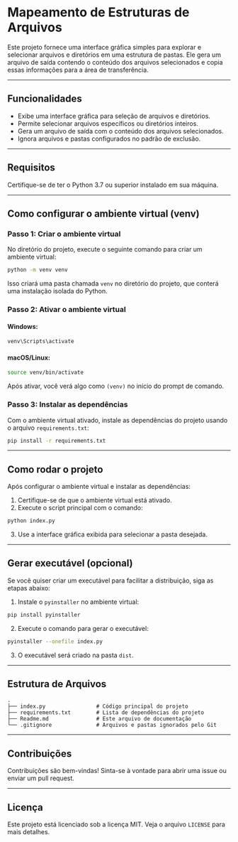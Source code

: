 # Mapeamento de Estruturas de Arquivos

Este projeto fornece uma interface gráfica simples para explorar e selecionar arquivos e diretórios em uma estrutura de pastas. Ele gera um arquivo de saída contendo o conteúdo dos arquivos selecionados e copia essas informações para a área de transferência.

---

## Funcionalidades

- Exibe uma interface gráfica para seleção de arquivos e diretórios.
- Permite selecionar arquivos específicos ou diretórios inteiros.
- Gera um arquivo de saída com o conteúdo dos arquivos selecionados.
- Ignora arquivos e pastas configurados no padrão de exclusão.

---

## Requisitos

Certifique-se de ter o Python 3.7 ou superior instalado em sua máquina.

---

## Como configurar o ambiente virtual (venv)

### Passo 1: Criar o ambiente virtual
No diretório do projeto, execute o seguinte comando para criar um ambiente virtual:

```bash
python -m venv venv
```

Isso criará uma pasta chamada `venv` no diretório do projeto, que conterá uma instalação isolada do Python.

### Passo 2: Ativar o ambiente virtual

#### Windows:
```bash
venv\Scripts\activate
```

#### macOS/Linux:
```bash
source venv/bin/activate
```

Após ativar, você verá algo como `(venv)` no início do prompt de comando.

### Passo 3: Instalar as dependências
Com o ambiente virtual ativado, instale as dependências do projeto usando o arquivo `requirements.txt`:

```bash
pip install -r requirements.txt
```

---

## Como rodar o projeto

Após configurar o ambiente virtual e instalar as dependências:

1. Certifique-se de que o ambiente virtual está ativado.
2. Execute o script principal com o comando:

```bash
python index.py
```

3. Use a interface gráfica exibida para selecionar a pasta desejada.

---

## Gerar executável (opcional)

Se você quiser criar um executável para facilitar a distribuição, siga as etapas abaixo:

1. Instale o `pyinstaller` no ambiente virtual:

```bash
pip install pyinstaller
```

2. Execute o comando para gerar o executável:

```bash
pyinstaller --onefile index.py
```

3. O executável será criado na pasta `dist`.

---

## Estrutura de Arquivos

```
.
├── index.py                # Código principal do projeto
├── requirements.txt        # Lista de dependências do projeto
├── Readme.md               # Este arquivo de documentação
└── .gitignore              # Arquivos e pastas ignorados pelo Git
```

---

## Contribuições

Contribuições são bem-vindas! Sinta-se à vontade para abrir uma issue ou enviar um pull request.

---

## Licença

Este projeto está licenciado sob a licença MIT. Veja o arquivo `LICENSE` para mais detalhes.

